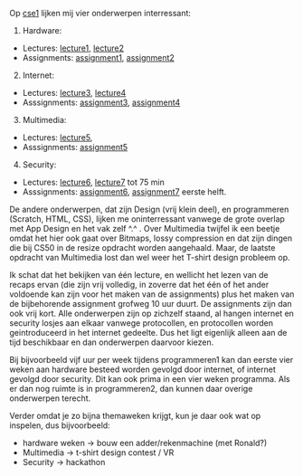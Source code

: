 Op [cse1](http://cse1.net/) lijken mij vier onderwerpen interressant:

1. Hardware:
  - Lectures: [lecture1](http://cse1.net/video?v=lectures/1/lecture1), [lecture2](http://cse1.net/video?v=lectures/2/lecture2)
  - Assignments: [assignment1](http://cse1.net/psets/pset1.pdf), [assignment2](http://cse1.net/psets/pset2.pdf)
2. Internet:
  - Lectures: [lecture3](http://cse1.net/video?v=lectures/3/lecture3), [lecture4](http://cse1.net/video?v=lectures/4/lecture4)
  - Asssignments: [assignment3](http://cse1.net/psets/pset3.pdf), [assignment4](http://cse1.net/psets/pset4.pdf)
3. Multimedia:
  - Lectures: [lecture5](http://cse1.net/video?v=lectures/5/lecture5),
  - Asssignments: [assignment5](http://cse1.net/psets/pset5.pdf)
4. Security:
  - Lectures: [lecture6](http://cse1.net/video?v=lectures/6/lecture6), [lecture7](http://cse1.net/video?v=lectures/7/lecture7) tot 75 min
  - Asssignments: [assignment6](http://cse1.net/psets/pset6.pdf), [assignment7](http://cse1.net/psets/pset7.pdf) eerste helft.

De andere onderwerpen, dat zijn Design (vrij klein deel), en programmeren (Scratch, HTML, CSS), lijken me oninterressant vanwege de grote overlap met App Design en het vak zelf ^.^ . Over Multimedia twijfel ik een beetje omdat het hier ook gaat over Bitmaps, lossy compression en dat zijn dingen die bij CS50 in de resize opdracht worden aangehaald. Maar, de laatste opdracht van Multimedia lost dan wel weer het T-shirt design probleem op.

Ik schat dat het bekijken van één lecture, en wellicht het lezen van de recaps ervan (die zijn vrij volledig, in zoverre dat het één of het ander voldoende kan zijn voor het maken van de assignments) plus het maken van de bijbehorende assignment grofweg 10 uur duurt. De assignments zijn dan ook vrij kort. Alle onderwerpen zijn op zichzelf staand, al hangen internet en security losjes aan elkaar vanwege protocollen, en protocollen worden geintroduceerd in het internet gedeelte. Dus het ligt eigenlijk alleen aan de tijd beschikbaar en dan onderwerpen daarvoor kiezen. 

Bij bijvoorbeeld vijf uur per week tijdens programmeren1 kan dan eerste vier weken aan hardware besteed worden gevolgd door internet, of internet gevolgd door security. Dit kan ook prima in een vier weken programma. Als er dan nog ruimte is in programmeren2, dan kunnen daar overige onderwerpen terecht.


Verder omdat je zo bijna themaweken krijgt, kun je daar ook wat op inspelen, dus bijvoorbeeld: 
- hardware weken -> bouw een adder/rekenmachine (met Ronald?)
- Multimedia -> t-shirt design contest / VR
- Security -> hackathon
